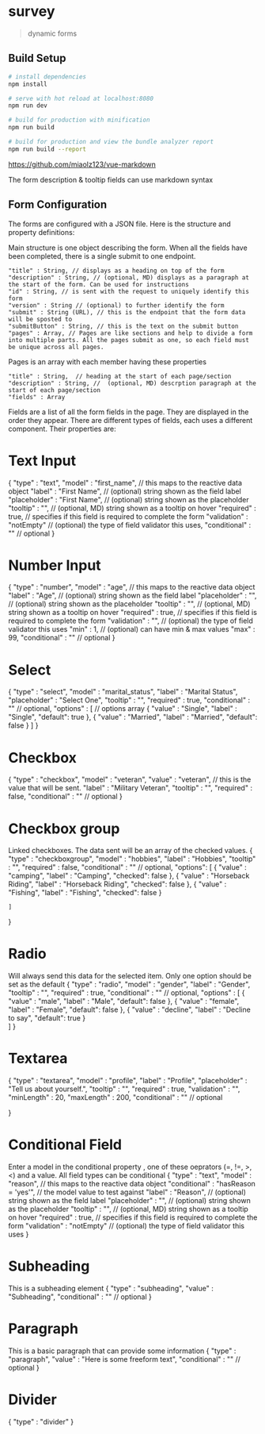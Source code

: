 # survey

> dynamic forms

## Build Setup

``` bash
# install dependencies
npm install

# serve with hot reload at localhost:8080
npm run dev

# build for production with minification
npm run build

# build for production and view the bundle analyzer report
npm run build --report
```


https://github.com/miaolz123/vue-markdown

The form description & tooltip fields can use markdown syntax


## Form Configuration

The forms are configured with a JSON file. Here is the structure and property definitions:

Main structure is one object describing the form. When all the fields have been completed, there is a single submit to one endpoint. 

	"title" : String, // displays as a heading on top of the form
	"description" : String, // (optional, MD) displays as a paragraph at the start of the form. Can be used for instructions
	"id" : String, // is sent with the request to uniquely identify this form
	"version" : String // (optional) to further identify the form
	"submit" : String (URL), // this is the endpoint that the form data will be sposted to
	"submitButton" : String, // this is the text on the submit button
	"pages" : Array, // Pages are like sections and help to divide a form into multiple parts. All the pages submit as one, so each field must be unique across all pages.

Pages is an array with each member having these properties

	"title" : String,  // heading at the start of each page/section
	"description" : String, //  (optional, MD) descrption paragraph at the start of each page/section
	"fields" : Array

Fields are a list of all the form fields in the page. They are displayed in the order they appear. There are different types of fields, each uses a different component. Their properties are:

# Text Input
{
	"type" : "text",
	"model" : "first_name", // this maps to the reactive data object
	"label" : "First Name", // (optional) string shown as the field label
	"placeholder" : "First Name", // (optional) string shown as the placeholder
	"tooltip" : "", // (optional, MD) string shown as a tooltip on hover
	"required" : true, // specifies if this field is required to complete the form
	"validation" : "notEmpty" // (optional) the type of field validator this uses,
	"conditional" : "" // optional
}

# Number Input
{
	"type" : "number",
	"model" : "age", // this maps to the reactive data object 
	"label" : "Age", // (optional) string shown as the field label
	"placeholder" : "", // (optional) string shown as the placeholder
	"tooltip" : "", // (optional, MD) string shown as a tooltip on hover
	"required" : true, // specifies if this field is required to complete the form
	"validation" : "", // (optional) the type of field validator this uses
	"min" : 1, // (optional) can have  min & max values
	"max" : 99,
	"conditional" : "" // optional
}

# Select
{
	"type" : "select",
	"model" : "marital_status",
	"label" : "Marital Status",
	"placeholder" : "Select One",
	"tooltip" : "",
	"required" : true,
	"conditional" : "" // optional,
	"options" : [  // options array
		{
			"value" : "Single",
			"label" : "Single",
			"default": true
		},
		{
			"value" : "Married",
			"label" : "Married",
			"default": false
		}
	]
}

# Checkbox
{
	"type" : "checkbox",
	"model" : "veteran",
	"value" : "veteran",  // this is the value that will be sent.
	"label" : "Military Veteran",
	"tooltip" : "",
	"required" : false,
	"conditional" : "" // optional
}


# Checkbox group
Linked checkboxes. The data sent will be an array of the checked values.
{
	"type" : "checkboxgroup",
	"model" : "hobbies",
	"label" : "Hobbies",
	"tooltip" : "",
	"required" : false,
	"conditional" : "" // optional,
	"options": [
		{
			"value" : "camping",
			"label" : "Camping",
			"checked": false
		},
		{
			"value" : "Horseback Riding",
			"label" : "Horseback Riding",
			"checked": false
		},
		{
			"value" : "Fishing",
			"label" : "Fishing",
			"checked": false
		}


	]
}

# Radio
Will always send this data for the selected item. Only one option should be set as the default
{
	"type" : "radio",
	"model" : "gender",
	"label" : "Gender",
	"tooltip" : "",
	"required" : true,
	"conditional" : "" // optional,
	"options" : [
		{
			"value" : "male",
			"label" : "Male",
			"default": false
		},
		{
			"value" : "female",
			"label" : "Female",
			"default": false
		},
		{
			"value" : "decline",
			"label" : "Decline to say",
			"default": true
		}		
	]
}

# Textarea
{
	"type" : "textarea",
	"model" : "profile",
	"label" : "Profile",
	"placeholder" : "Tell us about yourself.",
	"tooltip" : "",
	"required" : true,
	"validation" : "",
	"minLength" : 20, 
	"maxLength" : 200,
	"conditional" : "" // optional

}

# Conditional Field
Enter a model in the conditional property , one of these oeprators (=, !=, >, <) and a value.
All field types can be conditional
{
	"type" : "text",
	"model" : "reason", // this maps to the reactive data object
	"conditional" : "hasReason = 'yes'", // the model value to test against
	"label" : "Reason", // (optional) string shown as the field label
	"placeholder" : "", // (optional) string shown as the placeholder
	"tooltip" : "", // (optional, MD) string shown as a tooltip on hover
	"required" : true, // specifies if this field is required to complete the form
	"validation" : "notEmpty" // (optional) the type of field validator this uses
}

# Subheading
This is a subheading element
{
	"type" : "subheading",
	"value" : "Subheading",
	"conditional" : "" // optional
}

# Paragraph
This is a basic paragraph that can provide some information
{
	"type" : "paragraph",
	"value" : "Here is some freeform text",
	"conditional" : "" // optional
}

# Divider
{
	"type" : "divider"
}